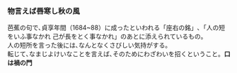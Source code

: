 ### 物言えば唇寒し秋の風  
芭蕉の句で､貞享年間（1684~88）に成ったといわれる「座右の銘」､「人の短をいふ事なかれ 己が長をとく事なかれ」のあとに添えられているもの。  
人の短所を言った後には､なんとなくさびしい気持がする。  
転じて､なまじよけいなことを言えば､そのためにわざわいを招くということ。**口は禍の門**
